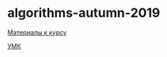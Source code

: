 # algorithms-autumn-2019
[Материалы к курсу](https://github.com/yordwynn/algorithms-autumn-2019/wiki)

[УМК](https://op.utmn.ru/upload/umkdocs/file_umkdocs/8a7/Annot_IST_SAKOD_26_12_2016.pdf)
